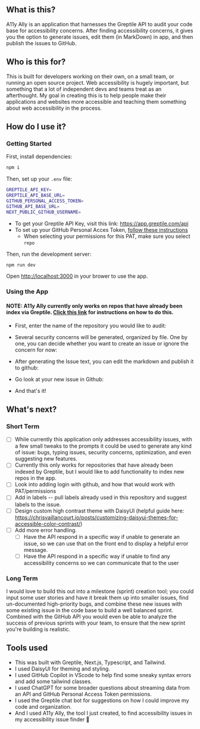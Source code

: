 
## What is this?

A11y Ally is an application that harnesses the Greptile API to audit your code base for accessibility concerns. After finding accessibility concerns, it gives you the option to generate issues, edit them (in MarkDown) in app, and then publish the issues to GitHub.

## Who is this for?

This is built for developers working on their own, on a small team, or running an open source project. Web accessibility is hugely important, but something that a lot of independent devs and teams treat as an afterthought. My goal in creating this is to help people make their applications and websites more accessible and teaching them something about web accessibility in the process.

## How do I use it?

### Getting Started

First, install dependencies:

```bash
npm i
```

Then, set up your ``.env`` file:

```bash
GREPTILE_API_KEY=
GREPTILE_API_BASE_URL=
GITHUB_PERSONAL_ACCESS_TOKEN=
GITHUB_API_BASE_URL=
NEXT_PUBLIC_GITHUB_USERNAME=
```

- To get your Greptile API Key, visit this link: https://app.greptile.com/api
- To set up your GitHub Personal Acces Token, [follow these instructions](https://docs.github.com/en/authentication/keeping-your-account-and-data-secure/managing-your-personal-access-tokens#creating-a-personal-access-token-classic)
    - When selecting your permissions for this PAT, make sure you select ``repo``

Then, run the development server:

```bash
npm run dev
```

Open [http://localhost:3000](http://localhost:3000) in your brower to use the app.

### Using the App

#### NOTE: A11y Ally currently only works on repos that have already been index via Greptile. [Click this link](https://docs.greptile.com/api-reference/index) for instructions on how to do this.

- First, enter the name of the repository you would like to audit:

- Several security concerns will be generated, organized by file. One by one, you can decide whether you want to create an issue or ignore the concern for now:

- After generating the Issue text, you can edit the markdown and publish it to github:

- Go look at your new issue in Github:

- And that's it!

## What's next?

### Short Term

- [ ] While currently this application only addresses accessibility issues, with a few small tweaks to the prompts it could be used to generate any kind of issue: bugs, typing issues, security concerns, optimization, and even suggesting new features.
- [ ] Currently this only works for repositories that have already been indexed by Greptile, but I would like to add functionality to index new repos in the app.
- [ ] Look into adding login with github, and how that would work with PAT/permissions
- [ ] Add in labels -- pull labels already used in this repository and suggest labels to the issue.
- [ ] Design custom high contrast theme with DaisyUI (helpful guide here: https://chrisvaillancourt.io/posts/customizing-daisyui-themes-for-accessible-color-contrast/)
- [ ] Add more error handling.
	- [ ] Have the API respond in a specific way if unable to generate an issue, so we can use that on the front end to display a helpful error message.
	- [ ] Have the API respond in a specific way if unable to find any accessibility concerns so we can communicate that to the user

### Long Term

I would love to build this out into a milestone (sprint) creation tool; you could input some user stories and have it break them up into smaller issues, find un-documented high-priority bugs, and combine these new issues with some existing issue in the code base to build a well balanced sprint. Combined with the GitHub API you would even be able to analyze the success of previous sprints with your team, to ensure that the new sprint you're building is realistic.

## Tools used

- This was built with Greptile, Next.js, Typescript, and Tailwind.
- I used DaisyUI for theming and styling.
- I used GitHub Copilot in VScode to help find some sneaky syntax errors and add some tailwind classes.
- I used ChatGPT for some broader questions about streaming data from an API and GitHub Personal Access Token permissions.
- I used the Greptile chat bot for suggestions on how I could improve my code and organization.
- And I used A11y Ally, the tool I just created, to find accessibility issues in my accessibility issue finder 🤯
